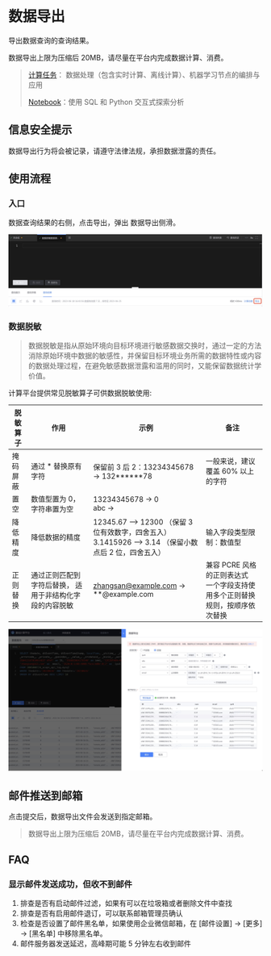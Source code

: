 # 数据导出
导出数据查询的查询结果。

数据导出上限为压缩后 20MB，请尽量在平台内完成数据计算、消费。

> [计算任务](../../dataflow/ide/concepts.md)： 数据处理（包含实时计算、离线计算）、机器学习节点的编排与应用
> 
> [Notebook](../notebook/concepts.md)：使用 SQL 和 Python 交互式探索分析

## 信息安全提示
数据导出行为将会被记录，请遵守法律法规，承担数据泄露的责任。


## 使用流程
### 入口
数据查询结果的右侧，点击导出，弹出 数据导出侧滑。

![](media/16870818088160.jpg)

### 数据脱敏
> 数据脱敏是指从原始环境向目标环境进行敏感数据交换时，通过一定的方法消除原始环境中数据的敏感性，并保留目标环境业务所需的数据特性或内容的数据处理过程，在避免敏感数据泄露和滥用的同时，又能保留数据统计学价值。

计算平台提供常见脱敏算子可供数据脱敏使用:

| 脱敏算子 | 作用                                              | 示例                       | 备注 | 
|---|---|---|---|
| 掩码屏蔽 | 通过 * 替换原有字符 | 保留前 3 后 2：13234345678 -> 132******78 | 一般来说，建议覆盖 60% 以上的字符 |
| 置空     | 数值型置为 0，字符串置为空 | 13234345678 ->  0 <br> abc -> |   |
| 降低精度         | 降低数据的精度    |   12345.67 --> 12300 （保留 3 位有效数字，四舍五入）<br> 3.1415926  -->  3.14 （保留小数点后 2 位，四舍五入） | 输入字段类型限制：数值型 |
| 正则替换         | 通过正则匹配到字符后替换， 适用于非结构化字段的内容脱敏                                              |  zhangsan@example.com -> **@example.com | 兼容 PCRE 风格的正则表达式 <br> 一个字段支持使用多个正则替换规则，按顺序依次替换  |


![](media/16870781147198.jpg)


## 邮件推送到邮箱
点击提交后，数据导出文件会发送到指定邮箱。

> 数据导出上限为压缩后 20MB，请尽量在平台内完成数据计算、消费。


## FAQ

### 显示邮件发送成功，但收不到邮件
1. 排查是否有启动邮件过滤，如果有可以在垃圾箱或者删除文件中查找
2. 排查是否有启用邮件退订，可以联系邮箱管理员确认
3. 检查是否设置了邮件黑名单，如果使用企业微信邮箱，在 [邮件设置] -> [更多] -> [黑名单] 中移除黑名单。
4. 邮件服务器发送延迟，高峰期可能 5 分钟左右收到邮件